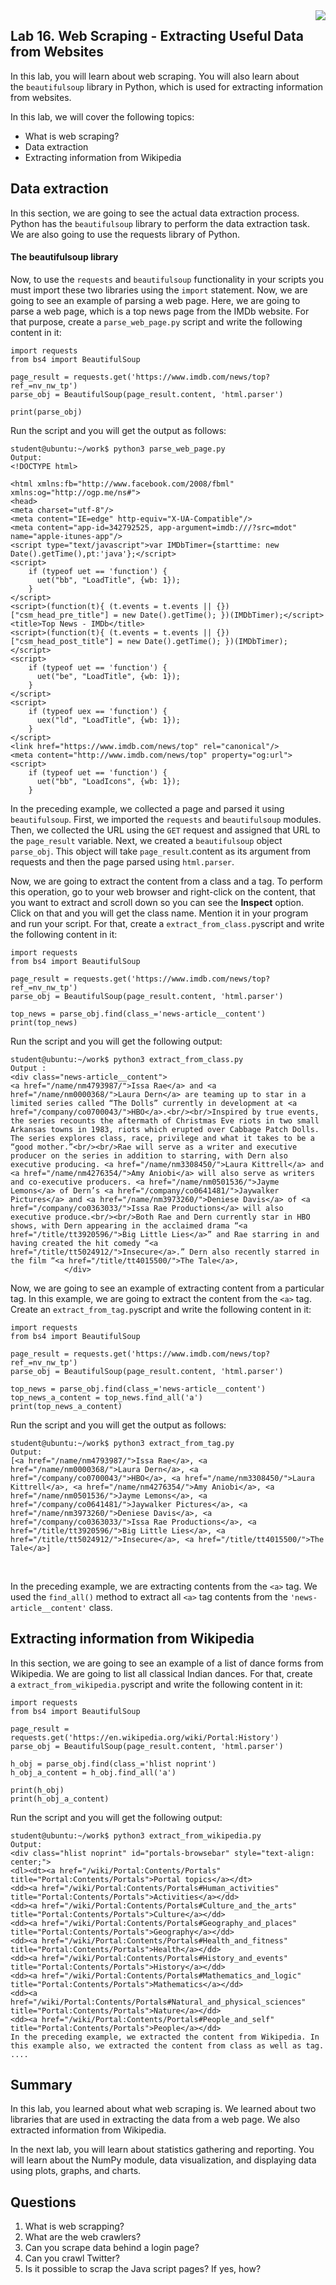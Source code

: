 <img align="right" src="./logo.png">

Lab 16. Web Scraping - Extracting Useful Data from Websites
------------------------------------------------------------------------



In this lab, you will learn about web scraping. You will also learn
about the `beautifulsoup` library in Python, which is used for
extracting information from websites.

In this lab, we will cover the following topics:


-   What is web scraping?
-   Data extraction
-   Extracting information from Wikipedia




Data extraction
----------------------------------



In this section, we are going to see the actual data extraction process. Python has the `beautifulsoup`
library to perform the data extraction task. We are also going to use
the requests library of Python.


#### The beautifulsoup library


Now, to use the `requests` and `beautifulsoup`
functionality in your scripts you must import these two libraries using
the `import` statement. Now, we are going to see an example of
parsing a web page. Here, we are going to parse a web page, which is a
top news page from the IMDb website. For that purpose, create
a `parse_web_page.py` script and write the following content
in it:


```
import requests
from bs4 import BeautifulSoup

page_result = requests.get('https://www.imdb.com/news/top?ref_=nv_nw_tp')
parse_obj = BeautifulSoup(page_result.content, 'html.parser')

print(parse_obj)
```

Run the script and you will get the output as follows:


```
student@ubuntu:~/work$ python3 parse_web_page.py
Output:
<!DOCTYPE html>

<html xmlns:fb="http://www.facebook.com/2008/fbml" xmlns:og="http://ogp.me/ns#">
<head>
<meta charset="utf-8"/>
<meta content="IE=edge" http-equiv="X-UA-Compatible"/>
<meta content="app-id=342792525, app-argument=imdb:///?src=mdot" name="apple-itunes-app"/>
<script type="text/javascript">var IMDbTimer={starttime: new Date().getTime(),pt:'java'};</script>
<script>
    if (typeof uet == 'function') {
      uet("bb", "LoadTitle", {wb: 1});
    }
</script>
<script>(function(t){ (t.events = t.events || {})["csm_head_pre_title"] = new Date().getTime(); })(IMDbTimer);</script>
<title>Top News - IMDb</title>
<script>(function(t){ (t.events = t.events || {})["csm_head_post_title"] = new Date().getTime(); })(IMDbTimer);</script>
<script>
    if (typeof uet == 'function') {
      uet("be", "LoadTitle", {wb: 1});
    }
</script>
<script>
    if (typeof uex == 'function') {
      uex("ld", "LoadTitle", {wb: 1});
    }
</script>
<link href="https://www.imdb.com/news/top" rel="canonical"/>
<meta content="http://www.imdb.com/news/top" property="og:url">
<script>
    if (typeof uet == 'function') {
      uet("bb", "LoadIcons", {wb: 1});
    }
```

In the preceding example, we collected a page and parsed it using
`beautifulsoup`. First, we imported the `requests`
and `beautifulsoup` modules. Then, we collected the URL using
the `GET` request and assigned that URL to the
`page_result` variable. Next, we created a
`beautifulsoup` object `parse_obj`. This object will
take `page_result`.content as its argument from requests and
then the page parsed using `html.parser`.

Now, we are going to extract the content from a class and a tag. To
perform this operation, go to your web browser and right-click on the
content, that you want to extract and scroll down so you can see the
**Inspect** option. Click on that and you will get the class
name. Mention it in your program and run your script. For that, create
a `extract_from_class.py`script and write the following
content in it:


```
import requests
from bs4 import BeautifulSoup

page_result = requests.get('https://www.imdb.com/news/top?ref_=nv_nw_tp')
parse_obj = BeautifulSoup(page_result.content, 'html.parser')

top_news = parse_obj.find(class_='news-article__content')
print(top_news)
```

Run the script and you will get the following output:


```
student@ubuntu:~/work$ python3 extract_from_class.py
Output :
<div class="news-article__content">
<a href="/name/nm4793987/">Issa Rae</a> and <a href="/name/nm0000368/">Laura Dern</a> are teaming up to star in a limited series called “The Dolls” currently in development at <a href="/company/co0700043/">HBO</a>.<br/><br/>Inspired by true events, the series recounts the aftermath of Christmas Eve riots in two small Arkansas towns in 1983, riots which erupted over Cabbage Patch Dolls. The series explores class, race, privilege and what it takes to be a “good mother.”<br/><br/>Rae will serve as a writer and executive producer on the series in addition to starring, with Dern also executive producing. <a href="/name/nm3308450/">Laura Kittrell</a> and <a href="/name/nm4276354/">Amy Aniobi</a> will also serve as writers and co-executive producers. <a href="/name/nm0501536/">Jayme Lemons</a> of Dern’s <a href="/company/co0641481/">Jaywalker Pictures</a> and <a href="/name/nm3973260/">Deniese Davis</a> of <a href="/company/co0363033/">Issa Rae Productions</a> will also executive produce.<br/><br/>Both Rae and Dern currently star in HBO shows, with Dern appearing in the acclaimed drama “<a href="/title/tt3920596/">Big Little Lies</a>” and Rae starring in and having created the hit comedy “<a href="/title/tt5024912/">Insecure</a>.” Dern also recently starred in the film “<a href="/title/tt4015500/">The Tale</a>,
            </div>
```



Now, we are going to see an example of extracting content from a
particular tag. In this example, we are going to extract the content
from the `<a>` tag. Create
an `extract_from_tag.py`script and write the following content
in it:


```
import requests
from bs4 import BeautifulSoup

page_result = requests.get('https://www.imdb.com/news/top?ref_=nv_nw_tp')
parse_obj = BeautifulSoup(page_result.content, 'html.parser')

top_news = parse_obj.find(class_='news-article__content')
top_news_a_content = top_news.find_all('a')
print(top_news_a_content)
```

Run the script and you will get the output as
follows:


```
student@ubuntu:~/work$ python3 extract_from_tag.py
Output:
[<a href="/name/nm4793987/">Issa Rae</a>, <a href="/name/nm0000368/">Laura Dern</a>, <a href="/company/co0700043/">HBO</a>, <a href="/name/nm3308450/">Laura Kittrell</a>, <a href="/name/nm4276354/">Amy Aniobi</a>, <a href="/name/nm0501536/">Jayme Lemons</a>, <a href="/company/co0641481/">Jaywalker Pictures</a>, <a href="/name/nm3973260/">Deniese Davis</a>, <a href="/company/co0363033/">Issa Rae Productions</a>, <a href="/title/tt3920596/">Big Little Lies</a>, <a href="/title/tt5024912/">Insecure</a>, <a href="/title/tt4015500/">The Tale</a>]
```

 



In the preceding example, we are extracting contents from the
`<a>` tag. We used the `find_all()` method to
extract all `<a>` tag contents from the
`'news-article__content'` class.



Extracting information from Wikipedia
--------------------------------------------------------



In this section, we are going to see an example of a list of dance forms from Wikipedia. We are going to
list all classical Indian dances. For that, create
a `extract_from_wikipedia.py`script and write the following
content in it:


```
import requests
from bs4 import BeautifulSoup

page_result = requests.get('https://en.wikipedia.org/wiki/Portal:History')
parse_obj = BeautifulSoup(page_result.content, 'html.parser')

h_obj = parse_obj.find(class_='hlist noprint')
h_obj_a_content = h_obj.find_all('a')

print(h_obj)
print(h_obj_a_content)
```

Run the script and you will get the following output:


```
student@ubuntu:~/work$ python3 extract_from_wikipedia.py
Output:
<div class="hlist noprint" id="portals-browsebar" style="text-align: center;">
<dl><dt><a href="/wiki/Portal:Contents/Portals" title="Portal:Contents/Portals">Portal topics</a></dt>
<dd><a href="/wiki/Portal:Contents/Portals#Human_activities" title="Portal:Contents/Portals">Activities</a></dd>
<dd><a href="/wiki/Portal:Contents/Portals#Culture_and_the_arts" title="Portal:Contents/Portals">Culture</a></dd>
<dd><a href="/wiki/Portal:Contents/Portals#Geography_and_places" title="Portal:Contents/Portals">Geography</a></dd>
<dd><a href="/wiki/Portal:Contents/Portals#Health_and_fitness" title="Portal:Contents/Portals">Health</a></dd>
<dd><a href="/wiki/Portal:Contents/Portals#History_and_events" title="Portal:Contents/Portals">History</a></dd>
<dd><a href="/wiki/Portal:Contents/Portals#Mathematics_and_logic" title="Portal:Contents/Portals">Mathematics</a></dd>
<dd><a href="/wiki/Portal:Contents/Portals#Natural_and_physical_sciences" title="Portal:Contents/Portals">Nature</a></dd>
<dd><a href="/wiki/Portal:Contents/Portals#People_and_self" title="Portal:Contents/Portals">People</a></dd>
In the preceding example, we extracted the content from Wikipedia. In this example also, we extracted the content from class as well as tag.
....
```



Summary
--------------------------



In this lab, you learned about what web scraping is. We learned
about two libraries that are used in extracting the data from a web
page. We also extracted information from Wikipedia.

In the next lab, you will learn about statistics gathering and
reporting. You will learn about the NumPy module, data visualization,
and displaying data using plots, graphs, and charts.



Questions
----------------------------



1.  What is web scrapping?
2.  What are the web crawlers?
3.  Can you scrape data behind a login page?
4.  Can you crawl Twitter?
5.  Is it possible to scrap the Java script pages? If yes, how?

